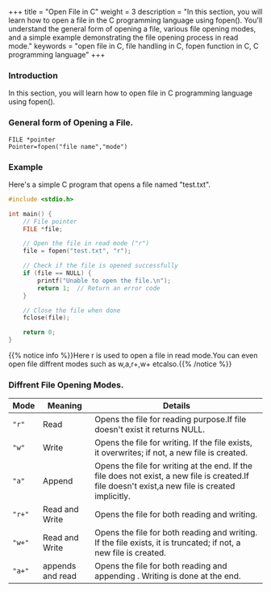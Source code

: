 
+++
title = "Open File in C"
weight = 3
description = "In this section, you will learn how to open a file in the C programming language using fopen(). You'll understand the general form of opening a file, various file opening modes, and a simple example demonstrating the file opening process in read mode."
keywords = "open file in C, file handling in C, fopen function in C, C programming language"
+++
### Introduction
In this section, you will learn how to open file in C programming language using fopen(). 
### General form of Opening a File.
```
FILE *pointer
Pointer=fopen("file name","mode")
```
### Example
Here's a simple C program that opens a file named "test.txt".
```c
#include <stdio.h>

int main() {
    // File pointer
    FILE *file;

    // Open the file in read mode ("r")
    file = fopen("test.txt", "r");

    // Check if the file is opened successfully
    if (file == NULL) {
        printf("Unable to open the file.\n");
        return 1;  // Return an error code
    } 

    // Close the file when done
    fclose(file);

    return 0; 
}
```
{{% notice info %}}Here r is used to open a file in read mode.You can even open file diffrent modes such as w,a,r+,w+ etcalso.{{% /notice %}}
### Diffrent File Opening Modes.
| Mode   | Meaning                                      | Details                                                                                       |
|--------|----------------------------------------------|-----------------------------------------------------------------------------------------------|
| `"r"`  | Read                                         | Opens the file for reading purpose.If file doesn't exist it returns NULL.                                                |
| `"w"`  | Write                                        | Opens the file for writing. If the file exists, it overwrites; if not, a new file is created.|
| `"a"`  | Append                                       | Opens the file for writing at the end. If the file does not exist, a new file is created.If file doesn't exist,a new file is created implicitly.     |
| `"r+"` | Read and Write                               | Opens the file for both reading and writing.                                |
| `"w+"` | Read and Write  | Opens the file for both reading and writing. If the file exists, it is truncated; if not, a new file is created.|
| `"a+"` |appends and read          | Opens the file for both reading and appending . Writing is done at the end.|
